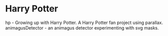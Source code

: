 # Harry Potter
hp - Growing up with Harry Potter. A Harry Potter fan project using parallax.
<br>animagusDetector - an animagus detector experimenting with svg masks.

